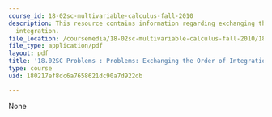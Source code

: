 ```yaml
---
course_id: 18-02sc-multivariable-calculus-fall-2010
description: This resource contains information regarding exchanging the order of
  integration.
file_location: /coursemedia/18-02sc-multivariable-calculus-fall-2010/180217ef8dc6a7658621dc90a7d922db_MIT18_02SC_pb_49_quest.pdf
file_type: application/pdf
layout: pdf
title: '18.02SC Problems : Problems: Exchanging the Order of Integration'
type: course
uid: 180217ef8dc6a7658621dc90a7d922db

---
```

None